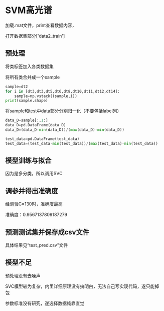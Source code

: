 # SVM高光谱

加载.mat文件，print查看数据内容，

打开数据集部分['data2_train']

## 预处理

将类标签加入各类数据集

将所有类合并成一个sample

```python
sample=dt2
for i in [dt3,dt3,dt5,dt6,dt8,dt10,dt11,dt12,dt14]:
    sample=np.vstack((sample,i))
print(sample.shape)
```

将sample和test中data部分分别归一化（不要包括label列）

```python
data_D=sample[:,1:]
data_D=pd.DataFrame(data_D)
data_D=(data_D-min(data_D))/(max(data_D)-min(data_D))

test_data=pd.DataFrame(test_data)
test_data=(test_data-min(test_data))/(max(test_data)-min(test_data))
```



## 模型训练与拟合

因为是多分类，所以调用SVC

## 调参并得出准确度

经测验C=130时，准确度最高

准确度：0.9567137809187279

## 预测测试集并保存成csv文件

具体结果见“test_pred.csv”文件

## 模型不足

预处理没有去噪声

SVC模型较为复杂，内里详细原理没有搞明白，无法自己写实现代码，遂只能掉包

参数标准没有研究，遂选择数据纯靠直觉